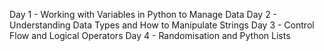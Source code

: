 Day 1 - Working with Variables in Python to Manage Data
Day 2 - Understanding Data Types and How to Manipulate Strings
Day 3 - Control Flow and Logical Operators
Day 4 - Randomisation and Python Lists